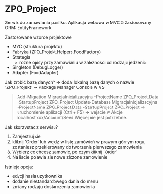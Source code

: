 # ZPO_Project
Serwis do zamawiania posilku.
Aplikacja webowa w MVC 5
Zastosowany ORM: EntityFramework

Zastosowane wzorce projektowe:
- MVC (struktura projektu)
- Fabryka (ZPO_Projekt.Helpers.FoodFactory)
- Strategia 
    - rozne opisy przy zamawianiu w zaleznosci od rodzaju jedzenia
- Singleton (DebugLogger)
- Adapter (FoodAdapter)

Jak zrobić bazę danych?
-> dodaj lokalną bazę danych o nazwie 'ZPO_Projekt'
-> Package Manager Console w VS
> Add-Migration MigracjaInicjalizacyjna -ProjectName ZPO_Project.Data -StartupProject ZPO_Project
> Update-Database MigracjaInicjalizacyjna -ProjectName ZPO_Project.Data -StartupProject ZPO_Project
-> uruchomienie aplikacji (Ctrl + F5)
-> wejscie w Akcje localhost:xxx/Account/Seed
Więcej nie jest potrzebne.

Jak skorzystac z serwisu?
1. Zarejestruj sie
2. kliknij 'Order' lub wejdź w listę zamówień w prawym górnym rogu, zostaniesz przekierowany do tworzenia pierwszego zamowienia
3. Wybierz co chcesz zamowic, po czym kliknij 'Order'
4. Na liscie pojawia sie nowe zlozone zamowienie

Istnieje opcja:
- edycji hasla uzytkownika
- dodanie niestandardowego dania do menu
- zmiany rodzaju dostarczenia zamowienia